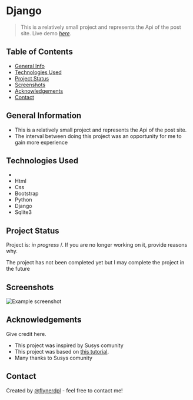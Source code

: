 # Django
> This is a relatively small project and represents the Api of the post site.
> Live demo [_here_](http://127.0.0.1:7000/). <!-- If you have the project hosted somewhere, include the link here. -->

## Table of Contents
* [General Info](#general-information)
* [Technologies Used](#technologies-used)
* [Project Status](#project-status)
* [Screenshots](#screenshots)
* [Acknowledgements](#acknowledgements)
* [Contact](#contact)
<!-- * [License](#license) -->



## General Information
- This is a relatively small project and represents the Api of the post site.
- The interval between doing this project was an opportunity for me to gain more experience
<!-- You don't have to answer all the questions - just the ones relevant to your project. -->


## Technologies Used
- 
- Html
- Css
- Bootstrap
- Python
- Django
- Sqlite3




## Project Status
Project is: _in progress_ /. 
If you are no longer working on it, provide reasons why.

The project has not been completed yet but I may complete the project in the future


## Screenshots
![Example screenshot](https://susysacademy.uz/images/pages/crm_susys.png)
<!-- If you have screenshots you'd like to share, include them here. -->


## Acknowledgements
Give credit here.
- This project was inspired by Susys comunity
- This project was based on [this tutorial](https://susysacademy.uz/).
- Many thanks to Susys comunity


## Contact
Created by [@flynerdpl](https://ravshanfayziyev.netlify.app/) - feel free to contact me!


<!-- Optional -->
<!-- ## License -->
<!-- This project is open source and available under the [... License](). -->

<!-- You don't have to include all sections - just the one's relevant to your project -->
